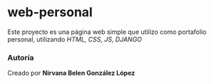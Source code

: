 # web-personal
Este proyecto es una página web simple que utilizo como portafolio personal, utilizando *HTML, CSS, JS, DJANGO* 

### Autoría

Creado por **Nirvana Belen González López** 
